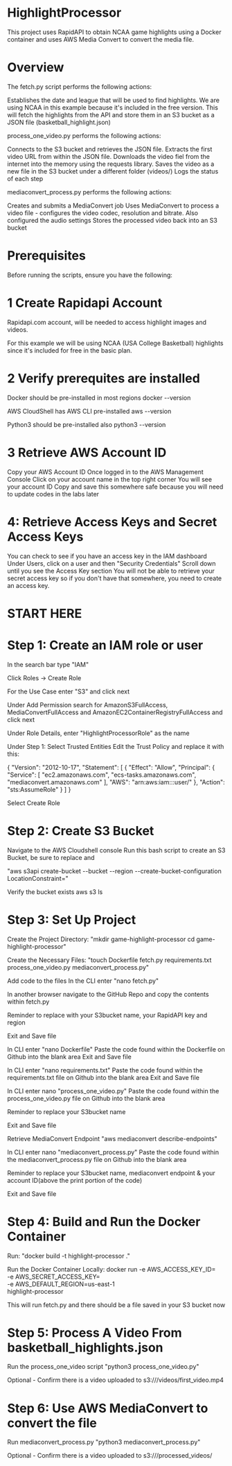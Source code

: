 # HighlightProcessor
This project uses RapidAPI to obtain NCAA game highlights using a Docker container and uses AWS Media Convert to convert the media file.

# Overview
The fetch.py script performs the following actions:

Establishes the date and league that will be used to find highlights. We are using NCAA in this example because it's included in the free version.
This will fetch the highlights from the API and store them in an S3 bucket as a JSON file (basketball_highlight.json)

process_one_video.py performs the following actions:

Connects to the S3 bucket and retrieves the JSON file.
Extracts the first video URL from within the JSON file.
Downloads the video fiel from the internet into the memory using the requests library.
Saves the video as a new file in the S3 bucket under a different folder (videos/)
Logs the status of each step

mediaconvert_process.py performs the following actions:

Creates and submits a MediaConvert job
Uses MediaConvert to process a video file - configures the video codec, resolution and bitrate. Also configured the audio settings
Stores the processed video back into an S3 bucket

# Prerequisites
Before running the scripts, ensure you have the following:

# 1 Create Rapidapi Account
Rapidapi.com account, will be needed to access highlight images and videos.

For this example we will be using NCAA (USA College Basketball) highlights since it's included for free in the basic plan.

# 2 Verify prerequites are installed 

Docker should be pre-installed in most regions docker --version

AWS CloudShell has AWS CLI pre-installed aws --version

Python3 should be pre-installed also python3 --version

# 3 Retrieve AWS Account ID

Copy your AWS Account ID Once logged in to the AWS Management Console Click on your account name in the top right corner You will see your account ID Copy and save this somewhere safe because you will need to update codes in the labs later

# 4: Retrieve Access Keys and Secret Access Keys
You can check to see if you have an access key in the IAM dashboard
Under Users, click on a user and then "Security Credentials"
Scroll down until you see the Access Key section
You will not be able to retrieve your secret access key so if you don't have that somewhere, you need to create an access key.


# START HERE 
# Step 1: Create an IAM role or user

In the search bar type "IAM" 

Click Roles -> Create Role

For the Use Case enter "S3" and click next

Under Add Permission search for AmazonS3FullAccess, MediaConvertFullAccess and AmazonEC2ContainerRegistryFullAccess and click next

Under Role Details, enter "HighlightProcessorRole" as the name

Under Step 1: Select Trusted Entities
Edit the Trust Policy and replace it with this:

{
  "Version": "2012-10-17",
  "Statement": [
    {
      "Effect": "Allow",
      "Principal": {
        "Service": [
          "ec2.amazonaws.com",
          "ecs-tasks.amazonaws.com",
          "mediaconvert.amazonaws.com"
        ],
        "AWS": "arn:aws:iam::<your-account-id>:user/<your-iam-user>"
      },
      "Action": "sts:AssumeRole"
    }
  ]
}

Select Create Role


# Step 2: Create S3 Bucket
Navigate to the AWS Cloudshell console
Run this bash script to create an S3 Bucket, be sure to replace <your-bucket-name> and <region>

"aws s3api create-bucket --bucket <your-bucket-name> --region <region> --create-bucket-configuration LocationConstraint=<region>"

Verify the bucket exists
aws s3 ls

# Step 3: Set Up Project

Create the Project Directory: "mkdir game-highlight-processor cd game-highlight-processor"

Create the Necessary Files: "touch Dockerfile fetch.py requirements.txt process_one_video.py mediaconvert_process.py"

Add code to the files In the CLI enter "nano fetch.py"

In another browser navigate to the GitHub Repo and copy the contents within fetch.py

Reminder to replace with your S3bucket name, your RapidAPI key and region

Exit and Save file

In CLI enter "nano Dockerfile" Paste the code found within the Dockerfile on Github into the blank area Exit and Save file

In CLI enter "nano requirements.txt" Paste the code found within the requirements.txt file on Github into the blank area Exit and Save file

In CLI enter nano "process_one_video.py" Paste the code found within the process_one_video.py file on Github into the blank area 

Reminder to replace your S3bucket name

Exit and Save file

Retrieve MediaConvert Endpoint
"aws mediaconvert describe-endpoints"

In CLI enter nano "mediaconvert_process.py" Paste the code found within the mediaconvert_process.py file on Github into the blank area 

Reminder to replace your S3bucket name, mediaconvert endpoint & your account ID(above the print portion of the code)

Exit and Save file

# Step 4: Build and Run the Docker Container
Run:
"docker build -t highlight-processor ."

Run the Docker Container Locally:
docker run -e AWS_ACCESS_KEY_ID=<your-access-key-id> \
           -e AWS_SECRET_ACCESS_KEY=<your-secret-access-key> \
           -e AWS_DEFAULT_REGION=us-east-1 \
           highlight-processor
           
This will run fetch.py and there should be a file saved in your S3 bucket now

# Step 5: Process A Video From basketball_highlights.json
Run the process_one_video script
"python3 process_one_video.py"

Optional - Confirm there is a video uploaded to s3://<your-bucket-name>/videos/first_video.mp4

# Step 6: Use AWS MediaConvert to convert the file
Run mediaconvert_process.py
"python3 mediaconvert_process.py"

Optional - Confirm there is a video uploaded to s3://<your-bucket-name>/processed_videos/
